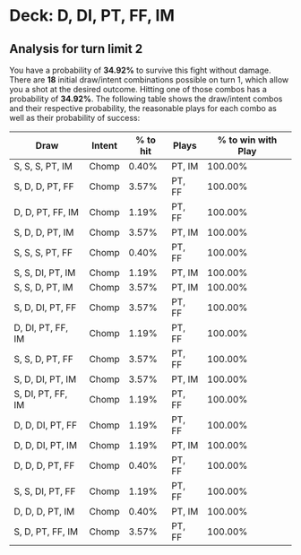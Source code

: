 # Deck: D, DI, PT, FF, IM
## Analysis for turn limit 2
You have a probability of **34.92%** to survive this fight without damage. There are **18** initial draw/intent combinations possible on turn 1, which allow you a shot at the desired outcome. Hitting one of those combos has a probability of **34.92%**.
The following table shows the draw/intent combos and their respective probability, the reasonable plays for each combo as well as their probability of success:

|Draw|Intent|% to hit|Plays|% to win with Play|
|----|------|--------|-----|------------------|
|S, S, S, PT, IM|Chomp|0.40%|PT, IM|100.00%|
|S, D, D, PT, FF|Chomp|3.57%|PT, FF|100.00%|
|D, D, PT, FF, IM|Chomp|1.19%|PT, FF|100.00%|
|S, D, D, PT, IM|Chomp|3.57%|PT, IM|100.00%|
|S, S, S, PT, FF|Chomp|0.40%|PT, FF|100.00%|
|S, S, DI, PT, IM|Chomp|1.19%|PT, IM|100.00%|
|S, S, D, PT, IM|Chomp|3.57%|PT, IM|100.00%|
|S, D, DI, PT, FF|Chomp|3.57%|PT, FF|100.00%|
|D, DI, PT, FF, IM|Chomp|1.19%|PT, FF|100.00%|
|S, S, D, PT, FF|Chomp|3.57%|PT, FF|100.00%|
|S, D, DI, PT, IM|Chomp|3.57%|PT, IM|100.00%|
|S, DI, PT, FF, IM|Chomp|1.19%|PT, FF|100.00%|
|D, D, DI, PT, FF|Chomp|1.19%|PT, FF|100.00%|
|D, D, DI, PT, IM|Chomp|1.19%|PT, IM|100.00%|
|D, D, D, PT, FF|Chomp|0.40%|PT, FF|100.00%|
|S, S, DI, PT, FF|Chomp|1.19%|PT, FF|100.00%|
|D, D, D, PT, IM|Chomp|0.40%|PT, IM|100.00%|
|S, D, PT, FF, IM|Chomp|3.57%|PT, FF|100.00%|
